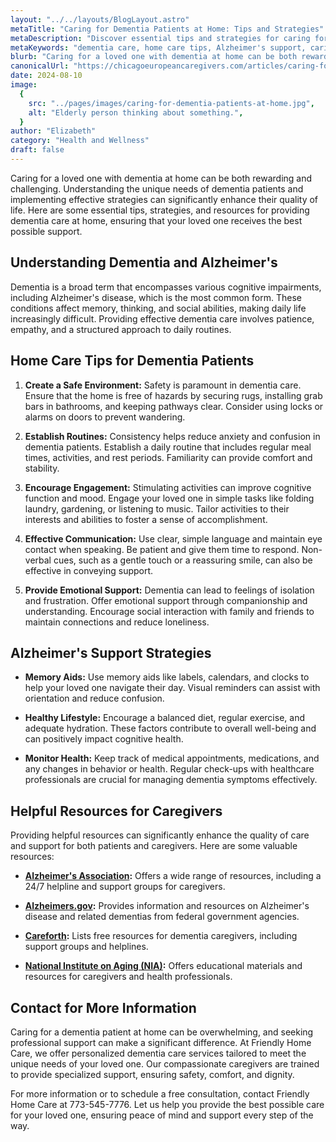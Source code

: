 ```yaml
---
layout: "../../layouts/BlogLayout.astro"
metaTitle: "Caring for Dementia Patients at Home: Tips and Strategies"
metaDescription: "Discover essential tips and strategies for caring for dementia patients at home. Learn about creating safe environments, establishing routines, and providing emotional support. Explore valuable resources and professional assistance from Friendly Home Care for effective dementia care and Alzheimer's support."
metaKeywords: "dementia care, home care tips, Alzheimer's support, caring for dementia patients, dementia patient safety, emotional support for dementia, memory aids for dementia, caregiver resources, professional dementia care, daily routines for dementia care"
blurb: "Caring for a loved one with dementia at home can be both rewarding and challenging."
canonicalUrl: "https://chicagoeuropeancaregivers.com/articles/caring-for-dementia-patients-at-home"
date: 2024-08-10
image:
  {
    src: "../pages/images/caring-for-dementia-patients-at-home.jpg",
    alt: "Elderly person thinking about something.",
  }
author: "Elizabeth"
category: "Health and Wellness"
draft: false
---
```


Caring for a loved one with dementia at home can be both rewarding and challenging. Understanding the unique needs of dementia patients and implementing effective strategies can significantly enhance their quality of life. Here are some essential tips, strategies, and resources for providing dementia care at home, ensuring that your loved one receives the best possible support.

## Understanding Dementia and Alzheimer's

Dementia is a broad term that encompasses various cognitive impairments, including Alzheimer's disease, which is the most common form. These conditions affect memory, thinking, and social abilities, making daily life increasingly difficult. Providing effective dementia care involves patience, empathy, and a structured approach to daily routines.

## Home Care Tips for Dementia Patients

1. **Create a Safe Environment:** Safety is paramount in dementia care. Ensure that the home is free of hazards by securing rugs, installing grab bars in bathrooms, and keeping pathways clear. Consider using locks or alarms on doors to prevent wandering.

2. **Establish Routines:** Consistency helps reduce anxiety and confusion in dementia patients. Establish a daily routine that includes regular meal times, activities, and rest periods. Familiarity can provide comfort and stability.

3. **Encourage Engagement:** Stimulating activities can improve cognitive function and mood. Engage your loved one in simple tasks like folding laundry, gardening, or listening to music. Tailor activities to their interests and abilities to foster a sense of accomplishment.

4. **Effective Communication:** Use clear, simple language and maintain eye contact when speaking. Be patient and give them time to respond. Non-verbal cues, such as a gentle touch or a reassuring smile, can also be effective in conveying support.

5. **Provide Emotional Support:** Dementia can lead to feelings of isolation and frustration. Offer emotional support through companionship and understanding. Encourage social interaction with family and friends to maintain connections and reduce loneliness.

## Alzheimer's Support Strategies

- **Memory Aids:** Use memory aids like labels, calendars, and clocks to help your loved one navigate their day. Visual reminders can assist with orientation and reduce confusion.

- **Healthy Lifestyle:** Encourage a balanced diet, regular exercise, and adequate hydration. These factors contribute to overall well-being and can positively impact cognitive health.

- **Monitor Health:** Keep track of medical appointments, medications, and any changes in behavior or health. Regular check-ups with healthcare professionals are crucial for managing dementia symptoms effectively.

## Helpful Resources for Caregivers

Providing helpful resources can significantly enhance the quality of care and support for both patients and caregivers. Here are some valuable resources:

- **[Alzheimer's Association](https://www.alz.org/help-support/resources):** Offers a wide range of resources, including a 24/7 helpline and support groups for caregivers.

- **[Alzheimers.gov](https://www.alzheimers.gov/life-with-dementia/resources-caregivers):** Provides information and resources on Alzheimer's disease and related dementias from federal government agencies.

- **[Careforth](https://careforth.com/blog/free-resources-for-dementia-caregivers/):** Lists free resources for dementia caregivers, including support groups and helplines.

- **[National Institute on Aging (NIA)](https://www.nia.nih.gov/health/health-care-professionals-information/alzheimers-and-related-dementias-resources):** Offers educational materials and resources for caregivers and health professionals.

## Contact for More Information

Caring for a dementia patient at home can be overwhelming, and seeking professional support can make a significant difference. At Friendly Home Care, we offer personalized dementia care services tailored to meet the unique needs of your loved one. Our compassionate caregivers are trained to provide specialized support, ensuring safety, comfort, and dignity.

For more information or to schedule a free consultation, contact Friendly Home Care at 773-545-7776. Let us help you provide the best possible care for your loved one, ensuring peace of mind and support every step of the way.

